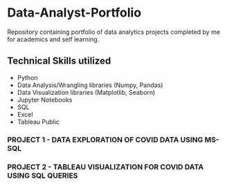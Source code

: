 # Data-Analyst-Portfolio

Repository containing portfolio of data analytics projects completed by me for academics and self learning.

## Technical Skills utilized
- Python
- Data Analysis/Wrangling libraries (Numpy, Pandas)
- Data Visualization libraries (Matplotlib, Seaborn)
- Jupyter Notebooks
- SQL
- Excel
- Tableau Public

### PROJECT 1 - DATA EXPLORATION OF COVID DATA USING MS-SQL
### PROJECT 2 - TABLEAU VISUALIZATION FOR COVID DATA USING SQL QUERIES
